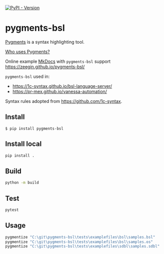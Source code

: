 [![PyPI - Version](https://img.shields.io/pypi/v/pygments-bsl?style=flat-square&logo=pypi&label=pypi%20package&color=green)](https://pypi.org/project/pygments-bsl/)

pygments-bsl
=============

[Pygments](http://pygments.org/) is a syntax highlighting tool.

[Who uses Pygments?](https://pygments.org/faq/#who-uses-pygments)

Online example [MkDocs](https://www.mkdocs.org) with `pygments-bsl` support https://zeegin.github.io/pygments-bsl/

`pygments-bsl` used in:
- https://1c-syntax.github.io/bsl-language-server/
- https://pr-mex.github.io/vanessa-automation/

Syntax rules adopted from https://github.com/1c-syntax.

Install
--------

```
$ pip install pygments-bsl
```

Install local
--------
```bash
pip install .
```

Build
------

```bash
python -m build
```

Test
------

```bash
pytest

```

Usage
-------

```bash
pygmentize "C:\git\pygments-bsl\tests\examplefiles\bsl\samples.bsl"
pygmentize "C:\git\pygments-bsl\tests\examplefiles\bsl\samples.os"
pygmentize "C:\git\pygments-bsl\tests\examplefiles\sdbl\samples.sdbl"
```
